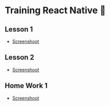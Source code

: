# Training React Native 🚀

## Lesson 1

- [Screenshoot](https://prnt.sc/QL-ED7pQ3bsV)

## Lesson 2

- [Screenshoot](https://prnt.sc/uWN-Ah4z_TGX)

## Home Work 1

- [Screenshoot](https://prnt.sc/XXr0rGZ2X4F0)
